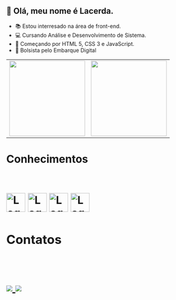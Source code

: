 ## 👋 Olá, meu nome é Lacerda.
- 📚 Estou interresado na área de front-end.
- 💻 Cursando Análise e Desenvolvimento de Sistema.
- 📖 Começando por HTML 5, CSS 3 e JavaScript.
- 🎒 Bolsista pelo Embarque Digital

<div style="display=inline block">
  <table>
  <tr>
    <td height='200px' align='center'><img height='200px' src="https://github-readme-stats.vercel.app/api?username=FKaiserGD&hide_border=true&show_icons=true&count_private=true&theme=midnight-purple"></td>
    <td height='200px' align='center'><img height='200px' src="https://github-readme-stats.vercel.app/api/top-langs/?username=FKaiserGD&hide_border=true&layout=compact&theme=midnight-purple"></td>
  </tr>
</table>
<div>
<h1>Conhecimentos<h1>
<div style="display=inline block"><br>
  <img alt="Logo Linguagem C" height="50" width="50" src="https://cdn.icon-icons.com/icons2/2415/PNG/512/c_original_logo_icon_146611.png"/>
  <img alt="Logo HTML" height="50" width="50" src="https://cdn.jsdelivr.net/gh/devicons/devicon/icons/html5/html5-original.svg" />
  <img alt="Logo CSS" height="50" width="50" src="https://cdn.jsdelivr.net/gh/devicons/devicon/icons/css3/css3-original.svg" />
  <img alt="Logo JavaScript" height="50" width="50" src="https://cdn.jsdelivr.net/gh/devicons/devicon/icons/javascript/javascript-original.svg" /> 
<div>                
<h3>Contatos<h3>
<br>
<div style="display-inline block">
  <img src="https://img.shields.io/badge/Instagram-E4405F?style=for-the-badge&logo=instagram&logoColor=white"><a href="https://instagram.com/lip_lacerda" target="_blank">
  <img src="https://img.shields.io/badge/LinkedIn-0077B5?style=for-the-badge&logo=linkedin&logoColor=white"><a href="https://www.linkedin.com/in/filipe-lacerda-7b6136234" target="_blank">
